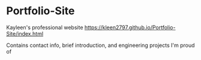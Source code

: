 # Portfolio-Site
Kayleen's professional website https://kleen2797.github.io/Portfolio-Site/index.html

Contains contact info, brief introduction, and engineering projects I'm proud of
